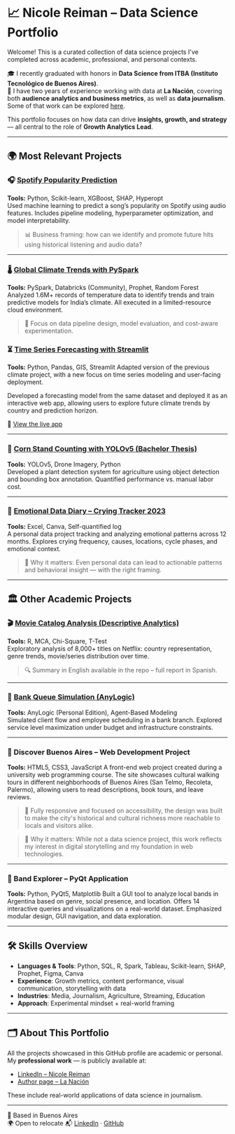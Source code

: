 # 📈 Nicole Reiman – Data Science Portfolio

Welcome! This is a curated collection of data science projects I've completed across academic, professional, and personal contexts.

🎓 I recently graduated with honors in **Data Science from ITBA (Instituto Tecnológico de Buenos Aires)**.  
💼 I have two years of experience working with data at **La Nación**, covering both **audience analytics and business metrics**, as well as **data journalism**.  
Some of that work can be explored [here](https://shorturl.at/Fa6py).

This portfolio focuses on how data can drive **insights, growth, and strategy** — all central to the role of **Growth Analytics Lead**.

---

## 🌍 Most Relevant Projects

### 🎧 [Spotify Popularity Prediction](https://github.com/Nicolereiman/spotify-popularity)
**Tools:** Python, Scikit-learn, XGBoost, SHAP, Hyperopt  
Used machine learning to predict a song’s popularity on Spotify using audio features. Includes pipeline modeling, hyperparameter optimization, and model interpretability.

> 📊 Business framing: how can we identify and promote future hits using historical listening and audio data?


---

### 🌡️ [Global Climate Trends with PySpark](https://github.com/Nicolereiman/climate)
**Tools:** PySpark, Databricks (Community), Prophet, Random Forest  
Analyzed 1.6M+ records of temperature data to identify trends and train predictive models for India’s climate. All executed in a limited-resource cloud environment.

> 🧠 Focus on data pipeline design, model evaluation, and cost-aware experimentation.

### ⏳ [Time Series Forecasting with Streamlit](https://github.com/Nicolereiman/climate-deploy)
**Tools:** Python, Pandas, GIS, Streamlit
Adapted version of the previous climate project, with a new focus on time series modeling and user-facing deployment.

Developed a forecasting model from the same dataset and deployed it as an interactive web app, allowing users to explore future climate trends by country and prediction horizon.

🔗 [View the live app](https://predictivo-avanzado-grupo8-2c-023.streamlit.app/)

---

### 🌽 [Corn Stand Counting with YOLOv5 (Bachelor Thesis)](https://github.com/Nicolereiman/stand-count)
**Tools:** YOLOv5, Drone Imagery, Python  
Developed a plant detection system for agriculture using object detection and bounding box annotation. Quantified performance vs. manual labor cost.

---

### 🌱 [Emotional Data Diary – Crying Tracker 2023](https://github.com/Nicolereiman/A-Year-in-Tears-2023)
**Tools:** Excel, Canva, Self-quantified log  
A personal data project tracking and analyzing emotional patterns across 12 months. Explores crying frequency, causes, locations, cycle phases, and emotional context.

> 📌 Why it matters: Even personal data can lead to actionable patterns and behavioral insight — with the right framing.

---


## 🏛 Other Academic Projects

### 🎬 [Movie Catalog Analysis (Descriptive Analytics)](https://github.com/Nicolereiman/Movies)
**Tools:** R, MCA, Chi-Square, T-Test  
Exploratory analysis of 8,000+ titles on Netflix: country representation, genre trends, movie/series distribution over time.

> 🔍 Summary in English available in the repo – full report in Spanish.

---

### 🏦 [Bank Queue Simulation (AnyLogic)](https://github.com/Nicolereiman/Bank-Simulation)
**Tools:** AnyLogic (Personal Edition), Agent-Based Modeling  
Simulated client flow and employee scheduling in a bank branch. Explored service level maximization under budget and infrastructure constraints.

---

### 🌆 Discover Buenos Aires – Web Development Project
**Tools:** HTML5, CSS3, JavaScript
A front-end web project created during a university web programming course. The site showcases cultural walking tours in different neighborhoods of Buenos Aires (San Telmo, Recoleta, Palermo), allowing users to read descriptions, book tours, and leave reviews.

> 🧭 Fully responsive and focused on accessibility, the design was built to make the city's historical and cultural richness more reachable to locals and visitors alike.

> 📌 Why it matters: While not a data science project, this work reflects my interest in digital storytelling and my foundation in web technologies.

---
### 🎸 Band Explorer – PyQt Application  
**Tools:** Python, PyQt5, Matplotlib
Built a GUI tool to analyze local bands in Argentina based on genre, social presence, and location. Offers 14 interactive queries and visualizations on a real-world dataset.
Emphasized modular design, GUI navigation, and data exploration.

---

## 🛠 Skills Overview

- **Languages & Tools**: Python, SQL, R, Spark, Tableau, Scikit-learn, SHAP, Prophet, Figma, Canva  
- **Experience**: Growth metrics, content performance, visual communication, storytelling with data  
- **Industries**: Media, Journalism, Agriculture, Streaming, Education  
- **Approach**: Experimental mindset + real-world framing

---

## 🗂️ About This Portfolio

All the projects showcased in this GitHub profile are academic or personal.  
My **professional work** — is publicly available at:

- [LinkedIn – Nicole Reiman](https://www.linkedin.com/in/nicole-reiman-32877b245/overlay/urn:li:fsd_profilePosition:(ACoAADzN5xABL64ZQL64LL8_O5OGsJghdLZMnow,2482741087)/treasury/)
- [Author page – La Nación](https://www.lanacion.com.ar/autor/NicoleReiman/)

These include real-world applications of data science in journalism.

---

📍 Based in Buenos Aires  
🌍 Open to relocate
📬 [LinkedIn](https://www.linkedin.com/in/nicole-reiman-32877b245/) · [GitHub](https://github.com/Nicolereiman)
